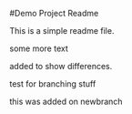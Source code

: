#Demo Project Readme

This is a simple readme file.

some more text

added to show differences.

test for branching stuff 

this was added on newbranch
